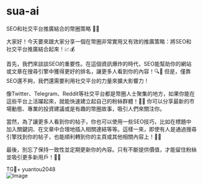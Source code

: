 # sua-ai
SEO和社交平台推廣結合的幣圈策略 🚀✨

大家好！今天要來跟大家分享一個在幣圈非常實用又有效的推廣策略：將SEO和社交平台推廣結合起來！📈💰

首先，我們來談談SEO的重要性。在這個資訊爆炸的時代，SEO能幫助你的網站或文章在搜尋引擎中獲得更好的排名，讓更多人看到你的內容！🔍💎 但是，僅靠SEO還不夠，我們還需要利用社交平台的力量來擴大影響力！

像Twitter、Telegram、Reddit等社交平台都是幣圈人士聚集的地方，如果你能在這些平台上活躍起來，就能快速建立起自己的粉絲群體！📢👥 你可以分享最新的市場動態、專業的投資建議或是有趣的幣圈故事，吸引人們來關注你。

當然，為了讓更多人看到你的帖子，你也可以使用一些SEO技巧，比如在標題中加入關鍵詞、在文章中合理地插入相關連結等等。這樣一來，即使有人是通過搜尋引擎找到你的帖子，也能順利轉到你的主頁或其他相關內容上！🔎🔗

最後，別忘了保持一致性並定期更新你的內容。只有不斷提供價值，才能留住粉絲並吸引更多新用戶！🌈🌟

TG💪+ yuantou2048  
![Image](https://github.com/user-attachments/assets/42a5a4a5-fea9-4a1d-8aa0-73e57e430cca)
